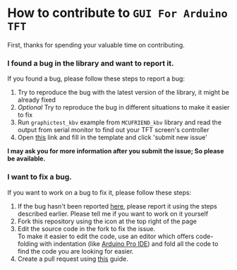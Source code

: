 # How to contribute to `GUI For Arduino TFT`

First, thanks for spending your valuable time on contributing.

### I found a bug in the library and want to report it.

If you found a bug, please follow these steps to report a bug:

1. Try to reproduce the bug with the latest version of the library, it might be already fixed
2. _Optional_ Try to reproduce the bug in different situations to make it easier to fix
3. Run `graphictest_kbv` example from `MCUFRIEND_kbv` library and read the output from serial monitor to find out your TFT screen's controller
4. Open [this](https://github.com/Mammad900/GUI-For-Arduino-TFT/issues/new?assignees=&labels=bug&template=bug_report.md&title=) link and fill in the template and click 'submit new issue'

**I may ask you for more information after you submit the issue; So please be available.**

### I want to fix a bug.

If you want to work on a bug to fix it, please follow these steps:

1. If the bug hasn't been reported [here](https://github.com/Mammad900/GUI-For-Arduino-TFT/issues), please report it using the steps described earlier. Please tell me if you want to work on it yourself
2. Fork this repository using the icon at the top right of the page
3. Edit the source code in the fork to fix the issue.  
   To make it easier to edit the code, use an editor which offers code-folding with indentation (like [Arduino Pro IDE](https://github.com/arduino/arduino-pro-ide)) and fold all the code to find the code you are looking for easier.
4. Create a pull request using [this](https://docs.github.com/en/free-pro-team@latest/github/collaborating-with-issues-and-pull-requests/creating-a-pull-request-from-a-fork) guide.
